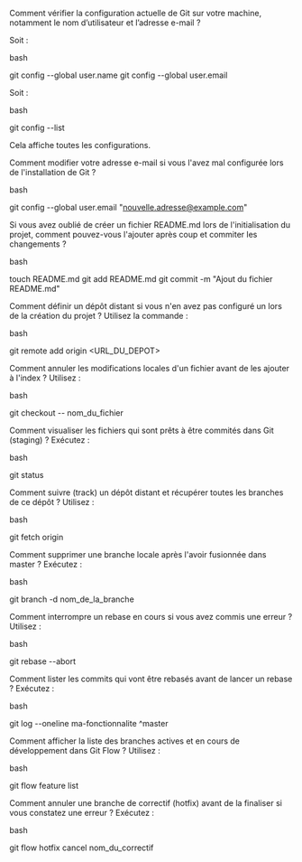 Comment vérifier la configuration actuelle de Git sur votre machine, notamment le nom d’utilisateur et l’adresse e-mail ?

Soit :

bash

git config --global user.name
git config --global user.email

Soit :

bash

git config --list

Cela affiche toutes les configurations.

Comment modifier votre adresse e-mail si vous l'avez mal configurée lors de l'installation de Git ?

bash

git config --global user.email "nouvelle.adresse@example.com"

Si vous avez oublié de créer un fichier README.md lors de l'initialisation du projet, comment pouvez-vous l'ajouter après coup et commiter les changements ?

bash

touch README.md
git add README.md
git commit -m "Ajout du fichier README.md"




Comment définir un dépôt distant si vous n'en avez pas configuré un lors de la création du projet ?
Utilisez la commande :

bash

git remote add origin <URL_DU_DEPOT>

Comment annuler les modifications locales d'un fichier avant de les ajouter à l'index ?
Utilisez :

bash

git checkout -- nom_du_fichier

Comment visualiser les fichiers qui sont prêts à être commités dans Git (staging) ?
Exécutez :

bash

git status

Comment suivre (track) un dépôt distant et récupérer toutes les branches de ce dépôt ?
Utilisez :

bash

git fetch origin

Comment supprimer une branche locale après l'avoir fusionnée dans master ?
Exécutez :

bash

git branch -d nom_de_la_branche

Comment interrompre un rebase en cours si vous avez commis une erreur ?
Utilisez :

bash

git rebase --abort

Comment lister les commits qui vont être rebasés avant de lancer un rebase ?
Exécutez :

bash

git log --oneline ma-fonctionnalite ^master

Comment afficher la liste des branches actives et en cours de développement dans Git Flow ?
Utilisez :

bash

git flow feature list

Comment annuler une branche de correctif (hotfix) avant de la finaliser si vous constatez une erreur ?
Exécutez :

bash

git flow hotfix cancel nom_du_correctif
